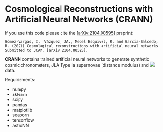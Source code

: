 # Cosmological Reconstructions with Artificial Neural Networks (CRANN)

If you use this code please cite the [[arXiv:2104.00595]](https://arxiv.org/abs/2104.00595) preprint:

	Gómez-Vargas, I., Vázquez, JA., Medel Esquivel, R. and García-Salcedo, R. (2021) Cosmological reconstructions with artificial neural networks Submitted to JCAP. [arXiv:2104.00595].

**CRANN** contains trained artificial neural networks to generate synthetic cosmic chronometers, JLA Type Ia supernovae (distance modulus) and 
<img src="https://render.githubusercontent.com/render/math?math=f_{\sigma8}"> data.

Requiriements:

- numpy
- sklearn
- scipy
- pandas
- matplotlib
- seaborn
- tensorflow
- astroNN